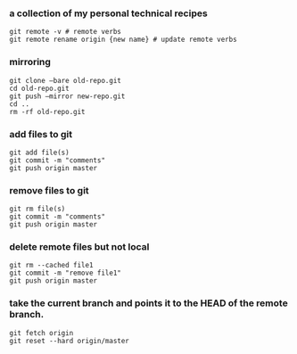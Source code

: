 ### a collection of my personal technical recipes

```
git remote -v # remote verbs
git remote rename origin {new name} # update remote verbs
```

### mirroring
```
git clone —bare old-repo.git
cd old-repo.git
git push —mirror new-repo.git
cd ..
rm -rf old-repo.git
```

### add files to git
```
git add file(s)
git commit -m "comments"
git push origin master
```

### remove files to git
```
git rm file(s)
git commit -m "comments"
git push origin master
```

### delete remote files but not local
```
git rm --cached file1
git commit -m "remove file1"
git push origin master
```

### take the current branch and points it to the HEAD of the remote branch.
```
git fetch origin
git reset --hard origin/master
```